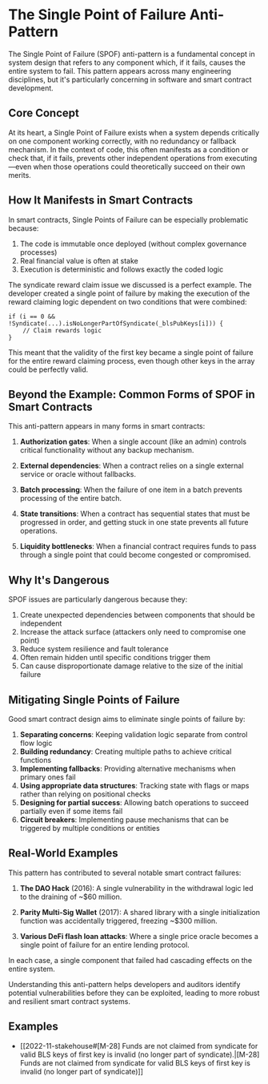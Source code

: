 # The Single Point of Failure Anti-Pattern

The Single Point of Failure (SPOF) anti-pattern is a fundamental concept in system design that refers to any component which, if it fails, causes the entire system to fail. This pattern appears across many engineering disciplines, but it's particularly concerning in software and smart contract development.

## Core Concept

At its heart, a Single Point of Failure exists when a system depends critically on one component working correctly, with no redundancy or fallback mechanism. In the context of code, this often manifests as a condition or check that, if it fails, prevents other independent operations from executing—even when those operations could theoretically succeed on their own merits.

## How It Manifests in Smart Contracts

In smart contracts, Single Points of Failure can be especially problematic because:

1. The code is immutable once deployed (without complex governance processes)
2. Real financial value is often at stake
3. Execution is deterministic and follows exactly the coded logic

The syndicate reward claim issue we discussed is a perfect example. The developer created a single point of failure by making the execution of the reward claiming logic dependent on two conditions that were combined:

```solidity
if (i == 0 && !Syndicate(...).isNoLongerPartOfSyndicate(_blsPubKeys[i])) {
    // Claim rewards logic
}
```

This meant that the validity of the first key became a single point of failure for the entire reward claiming process, even though other keys in the array could be perfectly valid.

## Beyond the Example: Common Forms of SPOF in Smart Contracts

This anti-pattern appears in many forms in smart contracts:

1. **Authorization gates**: When a single account (like an admin) controls critical functionality without any backup mechanism.
    
2. **External dependencies**: When a contract relies on a single external service or oracle without fallbacks.
    
3. **Batch processing**: When the failure of one item in a batch prevents processing of the entire batch.
    
4. **State transitions**: When a contract has sequential states that must be progressed in order, and getting stuck in one state prevents all future operations.
    
5. **Liquidity bottlenecks**: When a financial contract requires funds to pass through a single point that could become congested or compromised.
    

## Why It's Dangerous

SPOF issues are particularly dangerous because they:

1. Create unexpected dependencies between components that should be independent
2. Increase the attack surface (attackers only need to compromise one point)
3. Reduce system resilience and fault tolerance
4. Often remain hidden until specific conditions trigger them
5. Can cause disproportionate damage relative to the size of the initial failure

## Mitigating Single Points of Failure

Good smart contract design aims to eliminate single points of failure by:

1. **Separating concerns**: Keeping validation logic separate from control flow logic
2. **Building redundancy**: Creating multiple paths to achieve critical functions
3. **Implementing fallbacks**: Providing alternative mechanisms when primary ones fail
4. **Using appropriate data structures**: Tracking state with flags or maps rather than relying on positional checks
5. **Designing for partial success**: Allowing batch operations to succeed partially even if some items fail
6. **Circuit breakers**: Implementing pause mechanisms that can be triggered by multiple conditions or entities

## Real-World Examples

This pattern has contributed to several notable smart contract failures:

1. **The DAO Hack** (2016): A single vulnerability in the withdrawal logic led to the draining of ~$60 million.
    
2. **Parity Multi-Sig Wallet** (2017): A shared library with a single initialization function was accidentally triggered, freezing ~$300 million.
    
3. **Various DeFi flash loan attacks**: Where a single price oracle becomes a single point of failure for an entire lending protocol.
    

In each case, a single component that failed had cascading effects on the entire system.

Understanding this anti-pattern helps developers and auditors identify potential vulnerabilities before they can be exploited, leading to more robust and resilient smart contract systems.


## Examples
- [[2022-11-stakehouse#[M-28] Funds are not claimed from syndicate for valid BLS keys of first key is invalid (no longer part of syndicate).|[M-28] Funds are not claimed from syndicate for valid BLS keys of first key is invalid (no longer part of syndicate)]]